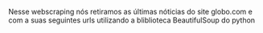 Nesse webscraping nós retiramos as últimas nóticias do site globo.com e com a suas seguintes urls utilizando a bliblioteca BeautifulSoup do python
